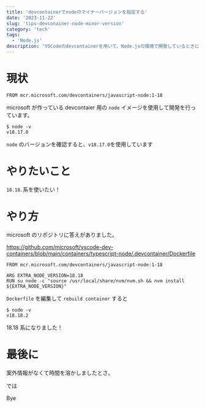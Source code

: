 ```yaml
---
title: 'devcontainerでnodeのマイナーバージョンを指定する'
date: '2023-11-22'
slug: 'tips-devconainer-node-minor-version'
category: 'tech'
tags:
  - 'Node.js'
description: 'VSCodeのdevcontainerを用いて、Node.jsの環境で開発しているときに、Node.jsのマイナーバージョンまで指定したいことがあったのでやり方を記事にします。'
---
```


# 現状

```dockerfile:.devcontainer/Dockerfile
FROM mcr.microsoft.com/devcontainers/javascript-node:1-18
```

microsoft が作っている devcontaier 用の `node` イメージを使用して開発を行っています。

```sh:terminal
$ node -v
v18.17.0
```

`node` のバージョンを確認すると、`v18.17.0`を使用しています

# やりたいこと

`18.18.`系を使いたい！

# やり方

microsoft のリポジトリに答えがありました。

https://github.com/microsoft/vscode-dev-containers/blob/main/containers/typescript-node/.devcontainer/Dockerfile

```dockerfile:.devcontainer/Dockerfile
FROM mcr.microsoft.com/devcontainers/javascript-node:1-18

ARG EXTRA_NODE_VERSION=18.18
RUN su node -c "source /usr/local/share/nvm/nvm.sh && nvm install ${EXTRA_NODE_VERSION}"
```

`Dockerfile` を編集して `rebuild container` すると

```sh:terminal
$ node -v
v18.18.2
```

18.18 系になりました！

# 最後に

案外情報がなくて時間を溶かしましたとさ。

では

Bye
